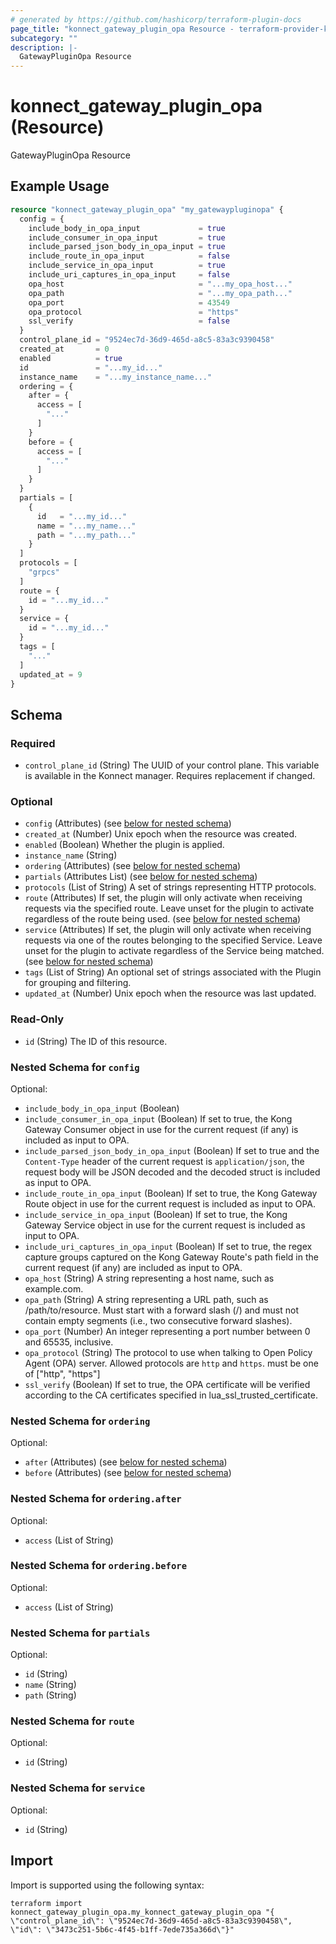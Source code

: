 ```yaml
---
# generated by https://github.com/hashicorp/terraform-plugin-docs
page_title: "konnect_gateway_plugin_opa Resource - terraform-provider-konnect"
subcategory: ""
description: |-
  GatewayPluginOpa Resource
---
```


# konnect_gateway_plugin_opa (Resource)

GatewayPluginOpa Resource

## Example Usage

```terraform
resource "konnect_gateway_plugin_opa" "my_gatewaypluginopa" {
  config = {
    include_body_in_opa_input             = true
    include_consumer_in_opa_input         = true
    include_parsed_json_body_in_opa_input = true
    include_route_in_opa_input            = false
    include_service_in_opa_input          = true
    include_uri_captures_in_opa_input     = false
    opa_host                              = "...my_opa_host..."
    opa_path                              = "...my_opa_path..."
    opa_port                              = 43549
    opa_protocol                          = "https"
    ssl_verify                            = false
  }
  control_plane_id = "9524ec7d-36d9-465d-a8c5-83a3c9390458"
  created_at       = 0
  enabled          = true
  id               = "...my_id..."
  instance_name    = "...my_instance_name..."
  ordering = {
    after = {
      access = [
        "..."
      ]
    }
    before = {
      access = [
        "..."
      ]
    }
  }
  partials = [
    {
      id   = "...my_id..."
      name = "...my_name..."
      path = "...my_path..."
    }
  ]
  protocols = [
    "grpcs"
  ]
  route = {
    id = "...my_id..."
  }
  service = {
    id = "...my_id..."
  }
  tags = [
    "..."
  ]
  updated_at = 9
}
```

<!-- schema generated by tfplugindocs -->
## Schema

### Required

- `control_plane_id` (String) The UUID of your control plane. This variable is available in the Konnect manager. Requires replacement if changed.

### Optional

- `config` (Attributes) (see [below for nested schema](#nestedatt--config))
- `created_at` (Number) Unix epoch when the resource was created.
- `enabled` (Boolean) Whether the plugin is applied.
- `instance_name` (String)
- `ordering` (Attributes) (see [below for nested schema](#nestedatt--ordering))
- `partials` (Attributes List) (see [below for nested schema](#nestedatt--partials))
- `protocols` (List of String) A set of strings representing HTTP protocols.
- `route` (Attributes) If set, the plugin will only activate when receiving requests via the specified route. Leave unset for the plugin to activate regardless of the route being used. (see [below for nested schema](#nestedatt--route))
- `service` (Attributes) If set, the plugin will only activate when receiving requests via one of the routes belonging to the specified Service. Leave unset for the plugin to activate regardless of the Service being matched. (see [below for nested schema](#nestedatt--service))
- `tags` (List of String) An optional set of strings associated with the Plugin for grouping and filtering.
- `updated_at` (Number) Unix epoch when the resource was last updated.

### Read-Only

- `id` (String) The ID of this resource.

<a id="nestedatt--config"></a>
### Nested Schema for `config`

Optional:

- `include_body_in_opa_input` (Boolean)
- `include_consumer_in_opa_input` (Boolean) If set to true, the Kong Gateway Consumer object in use for the current request (if any) is included as input to OPA.
- `include_parsed_json_body_in_opa_input` (Boolean) If set to true and the `Content-Type` header of the current request is `application/json`, the request body will be JSON decoded and the decoded struct is included as input to OPA.
- `include_route_in_opa_input` (Boolean) If set to true, the Kong Gateway Route object in use for the current request is included as input to OPA.
- `include_service_in_opa_input` (Boolean) If set to true, the Kong Gateway Service object in use for the current request is included as input to OPA.
- `include_uri_captures_in_opa_input` (Boolean) If set to true, the regex capture groups captured on the Kong Gateway Route's path field in the current request (if any) are included as input to OPA.
- `opa_host` (String) A string representing a host name, such as example.com.
- `opa_path` (String) A string representing a URL path, such as /path/to/resource. Must start with a forward slash (/) and must not contain empty segments (i.e., two consecutive forward slashes).
- `opa_port` (Number) An integer representing a port number between 0 and 65535, inclusive.
- `opa_protocol` (String) The protocol to use when talking to Open Policy Agent (OPA) server. Allowed protocols are `http` and `https`. must be one of ["http", "https"]
- `ssl_verify` (Boolean) If set to true, the OPA certificate will be verified according to the CA certificates specified in lua_ssl_trusted_certificate.


<a id="nestedatt--ordering"></a>
### Nested Schema for `ordering`

Optional:

- `after` (Attributes) (see [below for nested schema](#nestedatt--ordering--after))
- `before` (Attributes) (see [below for nested schema](#nestedatt--ordering--before))

<a id="nestedatt--ordering--after"></a>
### Nested Schema for `ordering.after`

Optional:

- `access` (List of String)


<a id="nestedatt--ordering--before"></a>
### Nested Schema for `ordering.before`

Optional:

- `access` (List of String)



<a id="nestedatt--partials"></a>
### Nested Schema for `partials`

Optional:

- `id` (String)
- `name` (String)
- `path` (String)


<a id="nestedatt--route"></a>
### Nested Schema for `route`

Optional:

- `id` (String)


<a id="nestedatt--service"></a>
### Nested Schema for `service`

Optional:

- `id` (String)

## Import

Import is supported using the following syntax:

```shell
terraform import konnect_gateway_plugin_opa.my_konnect_gateway_plugin_opa "{ \"control_plane_id\": \"9524ec7d-36d9-465d-a8c5-83a3c9390458\",  \"id\": \"3473c251-5b6c-4f45-b1ff-7ede735a366d\"}"
```
